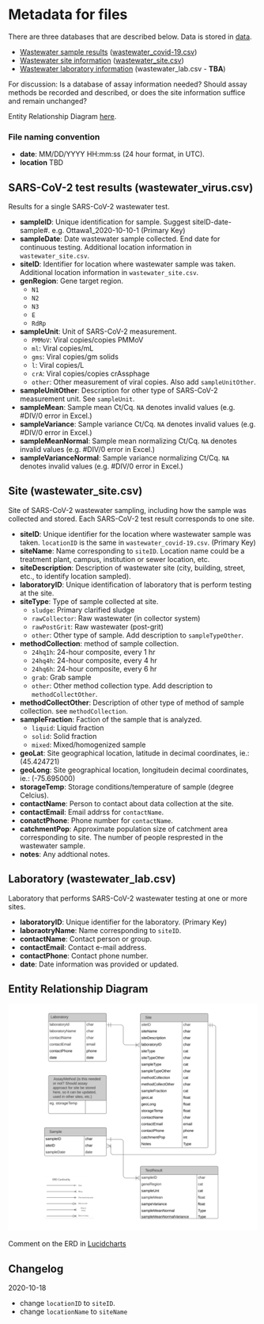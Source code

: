 # Metadata for files

There are three databases that are described below. Data is stored in [data](data). 

- [Wastewater sample results](#test_results) ([wastewater_covid-19.csv](data/wastewater_virus.csv))
- [Wastewater site information](#site) ([wastewater_site.csv](data/wastewater_site.csv)) 
- [Wastewater laboratory information](#lab) (wastewater_lab.csv - **TBA**)

For discussion: Is a database of assay information needed? Should assay methods be recorded and described, or does the site information suffice and remain unchanged?

Entity Relationship Diagram [here](#erd).

### File naming convention
- **date**: MM/DD/YYYY HH:mm:ss  (24 hour format, in UTC).
- **location** TBD

## SARS-CoV-2 test results (wastewater_virus.csv) <span id="test_results"><span>

Results for a single SARS-CoV-2 wastewater test.

- **sampleID**: Unique identification for sample. Suggest siteID-date-sample#. e.g. Ottawa1_2020-10-10-1 (Primary Key)
- **sampleDate**: Date wastewater sample collected. End date for continuous testing. Additional location information in `wastewater_site.csv`.
- **siteID**: Identifier for location where wastewater sample was taken. Additional location information in `wastewater_site.csv`.
- **genRegion**: Gene target region.
  - `N1`
  - `N2`
  - `N3`
  - `E`
  - `RdRp`
- **sampleUnit**: Unit of SARS-CoV-2 measurement.
  - `PMMoV`: Viral copies/copies PMMoV
  - `ml`:    Viral copies/mL
  - `gms`:   Viral copies/gm solids
  - `l`:     Viral copies/L
  - `crA`:   Viral copies/copies crAssphage
  - `other`: Other measurement of viral copies. Also add `sampleUnitOther`.
- **sampleUnitOther**: Description for other type of SARS-CoV-2 measurement unit. See `sampleUnit`.
- **sampleMean**: Sample mean Ct/Cq. `NA` denotes invalid values (e.g. #DIV/0 error in Excel.)
- **sampleVariance**: Sample variance Ct/Cq. `NA` denotes invalid values (e.g. #DIV/0 error in Excel.)
- **sampleMeanNormal**: Sample mean normalizing Ct/Cq. `NA` denotes invalid values (e.g. #DIV/0 error in Excel.)
- **sampleVarianceNormal**: Sample variance normalizing Ct/Cq. `NA` denotes invalid values (e.g. #DIV/0 error in Excel.)

## Site (wastewater_site.csv) <span id="site"><span>

Site of SARS-CoV-2 wastewater sampling, including how the sample was collected and stored. Each SARS-CoV-2 test result corresponds to one site.

- **siteID**:	Unique identifier for the location where wastewater sample was taken. `locationID` is the same in `wastewater_covid-19.csv`. (Primary Key)
- **siteName**:	Name corresponding to `siteID`. Location name could be a treatment plant, campus, institution or sewer location, etc. 
- **siteDescription**: Description of wastewater site (city, building, street, etc., to identify location sampled).
- **laboratoryID**: Unique identification of laboratory that is perform testing at the site.
- **siteType**: Type of sample collected at site. 
  - `sludge`: Primary clarified sludge
  - `rawCollector`: Raw wastewater (in collector system)
  - `rawPostGrit`: Raw wastewater (post-grit)
  - `other`: Other type of sample. Add description to `sampleTypeOther`.
- **methodCollection**: method of sample collection.
  - `24hq1h`: 24-hour composite, every 1 hr
  - `24hq4h`: 24-hour composite, every 4 hr
  - `24hq6h`: 24-hour composite, every 6 hr
  - `grab`:   Grab sample
  - `other`:  Other method collection type. Add description to `methodCollectOther`.
- **methodCollectOther**: Description of other type of method of sample collection. see `methodCollection`.
- **sampleFraction**: Faction of the sample that is analyzed.
  - `liquid`: Liquid fraction
  - `solid`:  Solid fraction
  - `mixed`:  Mixed/homogenized sample
- **geoLat**: Site geographical location, latitude in decimal coordinates, ie.: (45.424721)
- **geoLong**: Site geographical location, longitudein decimal coordinates, ie.: (-75.695000)
- **storageTemp**: Storage conditions/temperature of sample (degree Celcius).
- **contactName**: Person to contact about data collection at the site.
- **contactEmail**: Email addrss for `contactName`.
- **conatctPhone**: Phone number for `contactName`.
- **catchmentPop**: Approximate population size of catchment area corresponding to site. The number of people resprested in the wastewater sample.
- **notes**: Any addtional notes.

## Laboratory (wastewater_lab.csv) <span id="lab"><span>

Laboratory that performs SARS-CoV-2 wastewater testing at one or more sites.

- **laboratoryID**: Unique identifier for the laboratory. (Primary Key)
- **laboraotryName**: Name corresponding to `siteID`.
- **contactName**: Contact person or group.
- **contactEmail**: Contact e-mail address.
- **contactPhone**: Contact phone number.
- **date**: Date information was provided or updated.


## Entity Relationship Diagram <span id="erd"><span>

![](img/ERD.svg)

Comment on the ERD in [Lucidcharts](https://lucid.app/invitations/accept/781822fc-6ac5-4aa7-9023-323fd4b6b04f)

## Changelog

2020-10-18

- change `locationID` to `siteID`. 
- change `locationName` to `siteName`